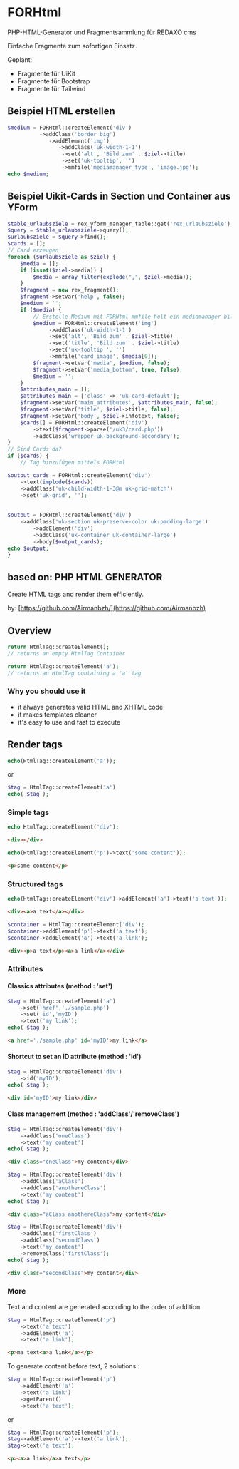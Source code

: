 # FORHtml

PHP-HTML-Generator und Fragmentsammlung für REDAXO cms

Einfache Fragmente zum sofortigen Einsatz. 

Geplant: 

- Fragmente für UiKit
- Fragmente für Bootstrap
- Fragmente für Tailwind


## Beispiel HTML erstellen

```php
$medium = FORHtml::createElement('div')
          ->addClass('border big')
             ->addElement('img')
                ->addClass('uk-width-1-1')
                 ->set('alt', 'Bild zum' . $ziel->title)
                 ->set('uk-tooltip', '')
                 ->mmfile('mediamanager_type', 'image.jpg'); 
echo $medium; 
```


## Beispiel Uikit-Cards in Section und Container aus YForm

```php
$table_urlaubsziele = rex_yform_manager_table::get('rex_urlaubsziele');
$query = $table_urlaubsziele->query();
$urlaubsziele = $query->find();
$cards = [];
// Card erzeugen
foreach ($urlaubsziele as $ziel) {
    $media = [];
    if (isset($ziel->media)) {
        $media = array_filter(explode(",", $ziel->media));
    }
    $fragment = new rex_fragment();
    $fragment->setVar('help', false);
    $medium = '';
    if ($media) {
        // Erstelle Medium mit FORHtml mmfile holt ein mediamanager bild
        $medium = FORHtml::createElement('img')
             ->addClass('uk-width-1-1')
             ->set('alt', 'Bild zum' . $ziel->title)
             ->set('title', 'Bild zum' . $ziel->title)
             ->set('uk-tooltip ', '')
             ->mmfile('card_image', $media[0]); 
        $fragment->setVar('media', $medium, false);
        $fragment->setVar('media_bottom', true, false);
        $medium = '';
    }
    $attributes_main = [];
    $attributes_main = ['class' => 'uk-card-default'];
    $fragment->setVar('main_attributes', $attributes_main, false);
    $fragment->setVar('title', $ziel->title, false);
    $fragment->setVar('body', $ziel->infotext, false);
    $cards[] = FORHtml::createElement('div')
        ->text($fragment->parse('/uk3/card.php'))
        ->addClass('wrapper uk-background-secondary');
}
// Sind Cards da?
if ($cards) {
    // Tag hinzufügen mittels FORHtml

$output_cards = FORHtml::createElement('div')
    ->text(implode($cards))
    ->addClass('uk-child-width-1-3@m uk-grid-match')
    ->set('uk-grid', '');
   
    
$output = FORHtml::createElement('div')
    ->addClass('uk-section uk-preserve-color uk-padding-large')
        ->addElement('div')
        ->addClass('uk-container uk-container-large')
        ->body($output_cards);
echo $output;    
}

```
## based on: PHP HTML GENERATOR

Create HTML tags and render them efficiently.

by: [https://github.com/Airmanbzh/](https://github.com/Airmanbzh)

## Overview

```php
return HtmlTag::createElement();
// returns an empty HtmlTag Container
```
```php
return HtmlTag::createElement('a');
// returns an HtmlTag containing a 'a' tag
```

### Why you should use it

 - it always generates valid HTML and XHTML code
 - it makes templates cleaner
 - it's easy to use and fast to execute

## Render tags

```php
echo(HtmlTag::createElement('a'));
```
or 
```php
$tag = HtmlTag::createElement('a')
echo( $tag );
```

### Simple tags


```php
echo HtmlTag::createElement('div');
```
```html
<div></div>
```

```php
echo(HtmlTag::createElement('p')->text('some content'));
```
```html
<p>some content</p>
```

### Structured tags

```php
echo(HtmlTag::createElement('div')->addElement('a')->text('a text'));
```
```html
<div><a>a text</a></div>
```

```php
$container = HtmlTag::createElement('div');
$container->addElement('p')->text('a text');
$container->addElement('a')->text('a link');
```
```html
<div><p>a text</p><a>a link</a></div>
```
### Attributes

#### Classics attributes (method : 'set')

```php
$tag = HtmlTag::createElement('a')
    ->set('href','./sample.php')
    ->set('id','myID')
    ->text('my link');
echo( $tag );
```
```html
<a href='./sample.php' id='myID'>my link</a>
```
	
#### Shortcut to set an ID attribute (method : 'id')

```php
$tag = HtmlTag::createElement('div')
    ->id('myID');
echo( $tag );
```
```html
<div id='myID'>my link</div>
```

#### Class management (method : 'addClass'/'removeClass')

```php
$tag = HtmlTag::createElement('div')
    ->addClass('oneClass')
    ->text('my content')
echo( $tag );
```
```html
<div class="oneClass">my content</div>
```

```php
$tag = HtmlTag::createElement('div')
    ->addClass('aClass')
    ->addClass('anothereClass')
    ->text('my content')
echo( $tag );
```
```html
<div class="aClass anothereClass">my content</div>
```

```php
$tag = HtmlTag::createElement('div')
    ->addClass('firstClass')
    ->addClass('secondClass')
    ->text('my content')
    ->removeClass('firstClass');
echo( $tag );
```
```html
<div class="secondClass">my content</div>
```
	
### More

Text and content are generated according to the order of addition
```php
$tag = HtmlTag::createElement('p')
    ->text('a text')
    ->addElement('a')
    ->text('a link');
```
```html
<p>ma text<a>a link</a></p>
```
	
To generate content before text, 2 solutions :
```php
$tag = HtmlTag::createElement('p')
    ->addElement('a')
    ->text('a link')
    ->getParent()
    ->text('a text');
```
or
```php
$tag = HtmlTag::createElement('p');
$tag->addElement('a')->text('a link');
$tag->text('a text');
```

```html
<p><a>a link</a>a text</p>
```
